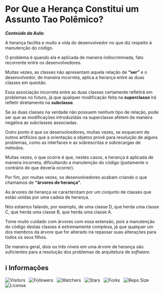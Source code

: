 <!-- Título -->
# Por Que a Herança Constitui um Assunto Tao Polêmico?

***Conteúdo da Aula:***

A herança facilita e muito a vida do desenvolvedor no que diz respeito à manutenção do código.

O problema é quando ela é aplicada de maneira indiscriminada, fato recorrente entre os desenvolvedores.

Muitas vezes, as classes não apresentam aquela relação de **“ser”** e o desenvolvedor, de maneira incorreta, aplica a herança entre as duas classes em questão.

Essa associação incorreta entre as duas classes certamente refletirá em problemas no futuro, já que qualquer modificação feita na **superclasse** irá refletir diretamente na **subclasse**.

Se as duas classes na verdade não possuem nenhum tipo de relação, pode ser que as modificações introduzidas na superclasse afetem de maneira negativa as subclasses associadas.

Outro ponto é que os desenvolvedores, muitas vezes, se esquecem de outros artifícios que a orientação a objetos provê para resolução de alguns problemas, como as interfaces e as sobrescritas e sobrecargas de métodos.

Muitas vezes, o que ocorre é que, nestes casos, a herança é aplicada de maneira incorreta, dificultando a manutenção do código (justamente o contrário do que deveria ocorrer).

Por fim, por muitas vezes, os desenvolvedores acabam criando o que chamamos de **“árvores de herança”**.

As árvores de herança se caracterizam por um conjunto de classes que estão unidas por uma cadeia de herança.

Nós estamos falando, por exemplo, de uma classe D, que herda uma classe C, que herda uma classe B, que herda uma classe A.

Tome muito cuidado com árvores com essa extensão, pois a manutenção do código destas classes é extremamente complexa, já que qualquer um dos membros da árvore que for alterado irá repassar suas alterações para todos os seus filhos.

De maneira geral, dois ou três níveis em uma árvore de herança são suficientes para a resolução dos problemas de arquitetura de *software*.

<!-- Informações -->
## &#8505; Informações

![Visitors](https://api.visitorbadge.io/api/visitors?path=Devsgeeknerd%2Fcla-por-que-her-con-ass-tao-pol-her-log-ori-obj-com-bas&label=Visitantes&labelColor=%23700070&labelStyle=none&countColor=%23000fff&style=plastic&color=%23ffffff "Total de Visitantes")
&nbsp;
![Followers](https://img.shields.io/github/followers/Devsgeeknerd?style=p&label=Seguidores&labelColor=800080&color=000fff "Total de Seguidores")
&nbsp;
![Watchers](https://img.shields.io/github/watchers/Devsgeeknerd/cla-por-que-her-con-ass-tao-pol-her-log-ori-obj-com-bas?style=p&label=Observadores&labelColor=800080&color=000fff "Total de Observadores")
&nbsp;
![Stars](https://img.shields.io/github/stars/Devsgeeknerd/cla-por-que-her-con-ass-tao-pol-her-log-ori-obj-com-bas?style=p&label=Estrelas&labelColor=800080&color=000fff "Total de Estrelas")
&nbsp;
![Forks](https://img.shields.io/github/forks/Devsgeeknerd/cla-por-que-her-con-ass-tao-pol-her-log-ori-obj-com-bas?style=p&label=Bifurcações&labelColor=800080&color=000fff "Total de Bifurcações")
&nbsp;
![Repo Size](https://img.shields.io/github/repo-size/Devsgeeknerd/cla-por-que-her-con-ass-tao-pol-her-log-ori-obj-com-bas?style=p&label=Tamanho&labelColor=800080&color=000fff "Tamanho do Repositório")
&nbsp;
![License](https://img.shields.io/github/license/Devsgeeknerd/cla-por-que-her-con-ass-tao-pol-her-log-ori-obj-com-bas?style=p&label=Licença&labelColor=800080&color=000fff "Licença do Repositório")
